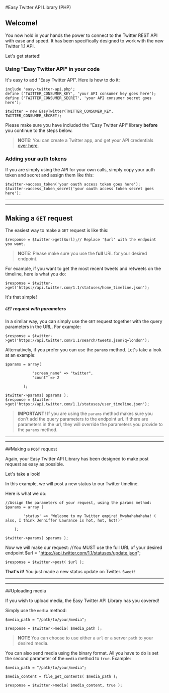 #Easy Twitter API Library (PHP)

## Welcome!

You now hold in your hands the power to connect to the Twitter REST API with
ease and speed. It has been specifically designed to work with the new Twitter
1.1 API.

Let's get started!

### Using "Easy Twitter API" in your code
It's easy to add "Easy Twitter API". Here is how to do it:


	include 'easy-twitter-api.php';
	define ('TWITTER_CONSUMER_KEY', 'your API consumer key goes here');
	define ('TWITTER_CONSUMER_SECRET', 'your API consumer secret goes here');

	$twitter = new EasyTwitter(TWITTER_CONSUMER_KEY, TWITTER_CONSUMER_SECRET);

Please make sure you have included the "Easy Twitter API" library **before** you
continue to the steps below.

> **NOTE:** You can create a Twitter app, and get your API credentials [over
here](https://apps.twitter.com/).


### Adding your auth tokens

If you are simply using the API for your own calls, simply copy your auth token and secret and assign them like this:

	$twitter->access_token('your oauth access token goes here');
	$twitter->access_token_secret('your oauth access token secret goes here');
  
  
***  

* * *



## Making a **`GET`** request

The easiest way to make a `GET` request is like this:

	$response = $twitter->get($url);// Replace '$url' with the endpoint you want.

> **NOTE:** Please make sure you use the **full** URL for your desired endpoint.

For example, if you want to get the most recent tweets and retweets on the
timeline, here is what you do:

	$response = $twitter->get('https://api.twitter.com/1.1/statuses/home_timeline.json');

It's that simple!

##### `GET` request with parameters

In a similar way, you can simply use the `GET` request together with the query parameters in the URL. For example:

	$response = $twitter->get('https://api.twitter.com/1.1/search/tweets.json?q=london');

Alternatively, if you prefer you can use the `params` method. Let's take a look at an example:
	
	$params = array(

				"screen_name" => "twitter",
				"count" => 2

			);

	$twitter->params( $params );
	$response = $twitter->get('https://api.twitter.com/1.1/statuses/user_timeline.json');

> **IMPORTANT!** If you are using the `params` method makes sure you don't add the query parameters to the endpoint url. If
there are parameters in the url, they will override the parameters you provide to the `params` method.

  
  
***  

* * *

##Making a **`POST`** request

Again, your Easy Twitter API Library has been designed to make post request as
easy as possible.

Let's take a look!

In this example, we will post a new status to our Twitter timeline.

Here is what we do:
	
	//Assign the parameters of your request, using the params method:
    $params = array (

    		'status' => 'Welcome to my Twitter empire! Mwahahahahaha! ( also, I think Jenniffer Lawrance is hot, hot, hot!)'

    	);

    $twitter->params( $params );

  Now we will make our request:
  	//You MUST use the full URL of your desired endpoint
  	$url = "https://api.twitter.com/1.1/statuses/update.json"; 

  	$response = $twitter->post( $url );

  **That's it!** You just made a new status update on Twitter. `Sweet!`
  
  
***  

* * *

  ##Uploading media

  If you wish to upload media, the Easy Twitter API Library has you covered!

  Simply use the `media` method:


    $media_path = "/path/to/your/media";

    $response = $twitter->media( $media_path );

> **NOTE** You can choose to use either a `url` or a server `path` to your
desired media.

You can also send media using the binary format. All you have to do is set the
second parameter of the `media` method to `true`. Example:

	$media_path = "/path/to/your/media";

	$media_content = file_get_contents( $media_path );

	$response = $twitter->media( $media_content, true );



